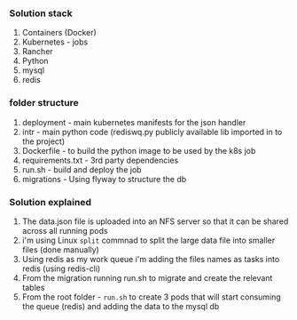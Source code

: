 ### Solution stack

1. Containers (Docker)
2. Kubernetes - jobs
3. Rancher 
4. Python
5. mysql 
6. redis

### folder structure 

1. deployment - main kubernetes manifests for the json handler
2. intr - main python code (rediswq.py publicly available lib imported in to the project)
3. Dockerfile - to build the python image to be used by the k8s job
4. requirements.txt - 3rd party dependencies
5. run.sh - build and deploy the job
6. migrations - Using flyway to structure the db

### Solution explained

1. The data.json file is uploaded into an NFS server so that it can be shared across all running pods
2. i'm using Linux `split` commnad to split the large data file into smaller files (done manually)
3. Using redis as my work queue i'm adding the files names as tasks into redis (using redis-cli)
4. From the migration running run.sh to migrate and create the relevant tables
5. From the root folder - `run.sh` to create 3 pods that will start consuming the queue (redis) and adding the data to the mysql db
